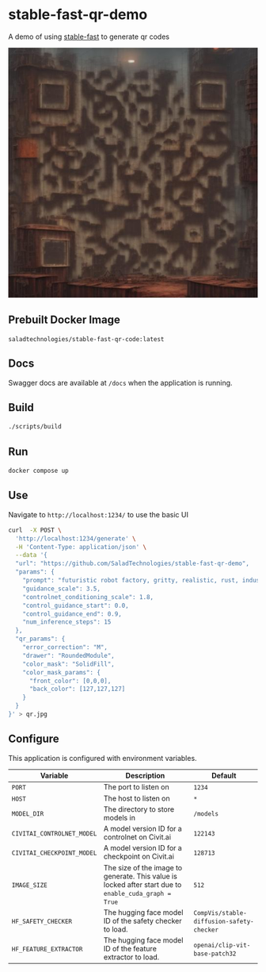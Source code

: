 # stable-fast-qr-demo
A demo of using [stable-fast](https://github.com/chengzeyi/stable-fast) to generate qr codes

![](./qr.jpg)

## Prebuilt Docker Image

```
saladtechnologies/stable-fast-qr-code:latest
```

## Docs

Swagger docs are available at `/docs` when the application is running.

## Build

```bash
./scripts/build
```

## Run

```bash
docker compose up
```

## Use

Navigate to `http://localhost:1234/` to use the basic UI

```bash
curl  -X POST \
  'http://localhost:1234/generate' \
  -H 'Content-Type: application/json' \
  --data '{
  "url": "https://github.com/SaladTechnologies/stable-fast-qr-demo",
  "params": {
    "prompt": "futuristic robot factory, gritty, realistic, rust, industrial",
    "guidance_scale": 3.5,
    "controlnet_conditioning_scale": 1.8,
    "control_guidance_start": 0.0,
    "control_guidance_end": 0.9,
    "num_inference_steps": 15
  },
  "qr_params": {
    "error_correction": "M",
    "drawer": "RoundedModule",
    "color_mask": "SolidFill",
    "color_mask_params": {
      "front_color": [0,0,0],
      "back_color": [127,127,127]
    }
  }
}' > qr.jpg
```

## Configure

This application is configured with environment variables.

| Variable | Description | Default |
| --- | --- | --- |
| `PORT` | The port to listen on | `1234` |
| `HOST` | The host to listen on | `*` |
| `MODEL_DIR` | The directory to store models in | `/models` |
| `CIVITAI_CONTROLNET_MODEL` | A model version ID for a controlnet on Civit.ai | `122143` |
| `CIVITAI_CHECKPOINT_MODEL` | A model version ID for a checkpoint on Civit.ai | `128713` |
| `IMAGE_SIZE` | The size of the image to generate. This value is locked after start due to `enable_cuda_graph = True` | `512` |
| `HF_SAFETY_CHECKER` | The hugging face model ID of the safety checker to load. | `CompVis/stable-diffusion-safety-checker` |
| `HF_FEATURE_EXTRACTOR` | The hugging face model ID of the feature extractor to load. | `openai/clip-vit-base-patch32` |
